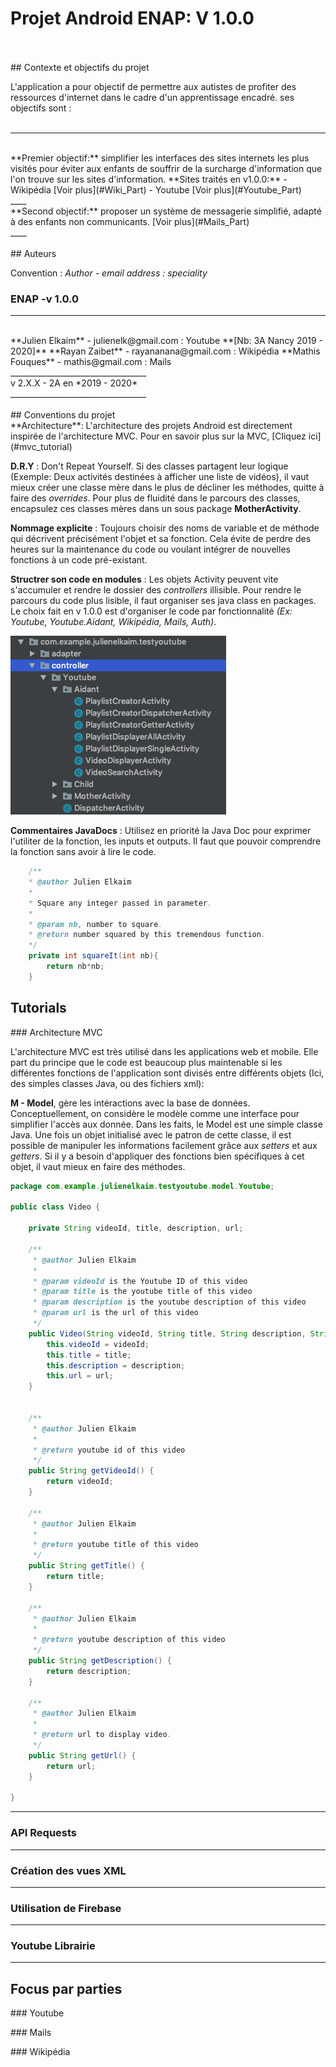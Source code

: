 # Projet Android ENAP: V 1.0.0
<br>
<br>
## Contexte et objectifs du projet

L'application a pour objectif de permettre aux autistes de profiter des ressources d'internet dans le cadre d'un apprentissage encadré. ses objectifs sont : 
<br>
<br>

____
<br>
**Premier objectif:** simplifier les interfaces des sites internets les plus visités pour éviter aux enfants de souffrir de la surcharge d'information que l'on trouve sur les sites d'information.  
**Sites traités en v1.0.0:**  
- Wikipédia [Voir plus](#Wiki_Part)   
- Youtube [Voir plus](#Youtube_Part) 
<br>
____
<br>
**Second objectif:** proposer un système de messagerie simplifié, adapté à des enfants non communicants. [Voir plus](#Mails_Part)
<br>
____

<br>
<br>
## Auteurs

Convention : *Author - email address : speciality*

### ENAP -v 1.0.0
__________________________________
<br>
**Julien Elkaim**   - julienelk@gmail.com       : Youtube **[Nb: 3A Nancy 2019 - 2020]**  
**Rayan Zaibet**    - rayananana@gmail.com      : Wikipédia  
**Mathis Fouques**  - mathis@gmail.com          : Mails  
<br>
__________________________________
<br>
v 2.X.X - 2A en 		*2019 - 2020*  
<br>
__________________________________


<br>
<br>
## Conventions du projet

<br>
**Architecture**: L'architecture des projets Android est directement inspirée de l'architecture MVC. Pour en savoir plus sur la MVC, [Cliquez ici](#mvc_tutorial)  

**D.R.Y** : Don't Repeat Yourself. Si des classes partagent leur logique (Exemple: Deux activités destinées à afficher une liste de vidéos), il vaut mieux créer une classe mère dans le plus de décliner les méthodes, quitte à faire des *overrides*. Pour plus de fluidité dans le parcours des classes, encapsulez ces classes mères dans un sous package **MotherActivity**.

**Nommage explicite** : Toujours choisir des noms de variable et de méthode qui décrivent précisément l'objet et sa fonction. Cela évite de perdre des heures sur la maintenance du code ou voulant intégrer de nouvelles fonctions à un code pré-existant.

**Structrer son code en modules** : Les objets Activity peuvent vite s'accumuler et rendre le dossier des *controllers* illisible. Pour rendre le parcours du code plus lisible, il faut organiser ses java class en packages. Le choix fait en v 1.0.0 est d'organiser le code par fonctionnalité *(Ex: Youtube, Youtube.Aidant, Wikipédia, Mails, Auth)*. 

![alt text](img/packages.png)
 

**Commentaires JavaDocs** : Utilisez en priorité la Java Doc pour exprimer l'utiliter de la fonction, les inputs et outputs. Il faut que pouvoir comprendre la fonction sans avoir à lire le code.
<br>


```java
	/**
	* @author Julien Elkaim
	*
	* Square any integer passed in parameter.
	*
	* @param nb, number to square. 
	* @return number squared by this tremendous function.
	*/
	private int squareIt(int nb){
		return nb*nb;
	}
```

## Tutorials

###<a name="mvc_tutorial"></a> Architecture MVC

L'architecture MVC est très utilisé dans les applications web et mobile. Elle part du principe que le code est beaucoup plus maintenable si les différentes fonctions de l'application sont divisés entre différents objets (Ici, des simples classes Java, ou des fichiers xml):  

**M - Model**, gère les intéractions avec la base de données. Conceptuellement, on considère le modèle comme une interface pour simplifier l'accès aux donnée. Dans les faits, le Model est une simple classe Java. Une fois un objet initialisé avec le patron de cette classe, il est possible de manipuler les informations facilement grâce aux *setters* et aux *getters*. Si il y a besoin d'appliquer des fonctions bien spécifiques à cet objet, il vaut mieux en faire des méthodes.

```java
package com.example.julienelkaim.testyoutube.model.Youtube;

public class Video {

    private String videoId, title, description, url;

    /**
     * @author Julien Elkaim
     *
     * @param videoId is the Youtube ID of this video
     * @param title is the youtube title of this video
     * @param description is the youtube description of this video
     * @param url is the url of this video
     */
    public Video(String videoId, String title, String description, String url) {
        this.videoId = videoId;
        this.title = title;
        this.description = description;
        this.url = url;
    }


    /**
     * @author Julien Elkaim
     *
     * @return youtube id of this video
     */
    public String getVideoId() {
        return videoId;
    }

    /**
     * @author Julien Elkaim
     *
     * @return youtube title of this video
     */
    public String getTitle() {
        return title;
    }

    /**
     * @author Julien Elkaim
     *
     * @return youtube description of this video
     */
    public String getDescription() {
        return description;
    }

    /**
     * @author Julien Elkaim
     *
     * @return url to display video.
     */
    public String getUrl() {
        return url;
    }

}
```

____
### API Requests
____
### Création des vues XML
____
### Utilisation de Firebase
____
### Youtube Librairie
____



## Focus par parties

###<a name="Youtube_Part"></a> Youtube

###<a name="Mails_Part"></a> Mails

###<a name="Wiki_Part"></a> Wikipédia

